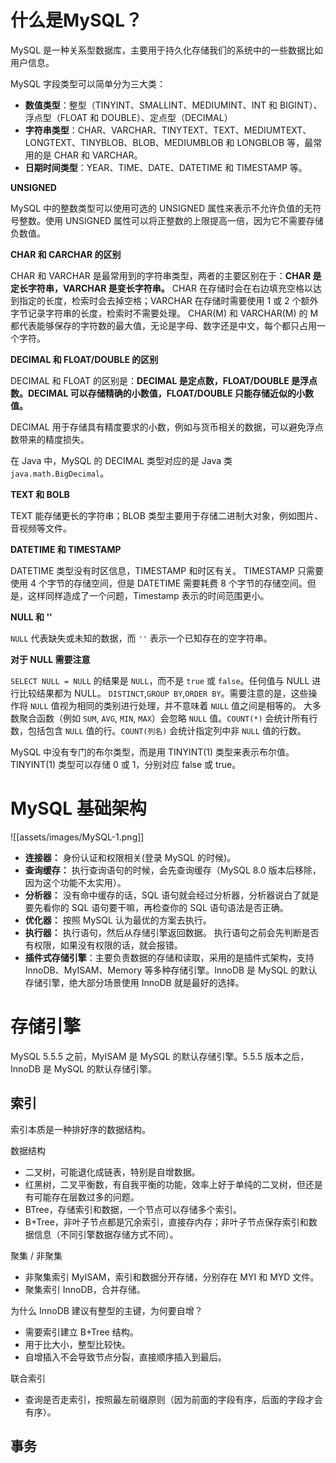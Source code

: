 # 什么是MySQL？

MySQL 是一种关系型数据库，主要用于持久化存储我们的系统中的一些数据比如用户信息。

MySQL 字段类型可以简单分为三大类：

- **数值类型**：整型（TINYINT、SMALLINT、MEDIUMINT、INT 和 BIGINT）、浮点型（FLOAT 和 DOUBLE）、定点型（DECIMAL）
- **字符串类型**：CHAR、VARCHAR、TINYTEXT、TEXT、MEDIUMTEXT、LONGTEXT、TINYBLOB、BLOB、MEDIUMBLOB 和 LONGBLOB 等，最常用的是 CHAR 和 VARCHAR。
- **日期时间类型**：YEAR、TIME、DATE、DATETIME 和 TIMESTAMP 等。

**UNSIGNED**

MySQL 中的整数类型可以使用可选的 UNSIGNED 属性来表示不允许负值的无符号整数。使用 UNSIGNED 属性可以将正整数的上限提高一倍，因为它不需要存储负数值。

**CHAR 和 CARCHAR 的区别**

CHAR 和 VARCHAR 是最常用到的字符串类型，两者的主要区别在于：**CHAR 是定长字符串，VARCHAR 是变长字符串。**
CHAR 在存储时会在右边填充空格以达到指定的长度，检索时会去掉空格；VARCHAR 在存储时需要使用 1 或 2 个额外字节记录字符串的长度，检索时不需要处理。
CHAR(M) 和 VARCHAR(M) 的 M 都代表能够保存的字符数的最大值，无论是字母、数字还是中文，每个都只占用一个字符。

**DECIMAL 和 FLOAT/DOUBLE 的区别**

DECIMAL 和 FLOAT 的区别是：**DECIMAL 是定点数，FLOAT/DOUBLE 是浮点数。DECIMAL 可以存储精确的小数值，FLOAT/DOUBLE 只能存储近似的小数值。**

DECIMAL 用于存储具有精度要求的小数，例如与货币相关的数据，可以避免浮点数带来的精度损失。

在 Java 中，MySQL 的 DECIMAL 类型对应的是 Java 类 `java.math.BigDecimal`。

**TEXT 和 BOLB**

TEXT 能存储更长的字符串；BLOB 类型主要用于存储二进制大对象，例如图片、音视频等文件。

**DATETIME 和 TIMESTAMP**

DATETIME 类型没有时区信息，TIMESTAMP 和时区有关。
TIMESTAMP 只需要使用 4 个字节的存储空间，但是 DATETIME 需要耗费 8 个字节的存储空间。但是，这样同样造成了一个问题，Timestamp 表示的时间范围更小。

**NULL 和 ''**

`NULL` 代表缺失或未知的数据，而 `''` 表示一个已知存在的空字符串。

**对于 NULL 需要注意**

`SELECT NULL = NULL` 的结果是 `NULL`，而不是 `true` 或 `false`。任何值与 NULL 进行比较结果都为 NULL。
`DISTINCT`,`GROUP BY`,`ORDER BY`。需要注意的是，这些操作将 `NULL` 值视为相同的类别进行处理，并不意味着 `NULL` 值之间是相等的。
大多数聚合函数（例如 `SUM`, `AVG`, `MIN`, `MAX`）会忽略 `NULL` 值。`COUNT(*)` 会统计所有行数，包括包含 `NULL` 值的行。`COUNT(列名)` 会统计指定列中非 `NULL` 值的行数。

MySQL 中没有专门的布尔类型，而是用 TINYINT(1) 类型来表示布尔值。TINYINT(1) 类型可以存储 0 或 1，分别对应 false 或 true。

# MySQL 基础架构

![[assets/images/MySQL-1.png]]
- **连接器：** 身份认证和权限相关(登录 MySQL 的时候)。
- **查询缓存：** 执行查询语句的时候，会先查询缓存（MySQL 8.0 版本后移除，因为这个功能不太实用）。
- **分析器：** 没有命中缓存的话，SQL 语句就会经过分析器，分析器说白了就是要先看你的 SQL 语句要干嘛，再检查你的 SQL 语句语法是否正确。
- **优化器：** 按照 MySQL 认为最优的方案去执行。
- **执行器：** 执行语句，然后从存储引擎返回数据。 执行语句之前会先判断是否有权限，如果没有权限的话，就会报错。
- **插件式存储引擎**：主要负责数据的存储和读取，采用的是插件式架构，支持 InnoDB、MyISAM、Memory 等多种存储引擎。InnoDB 是 MySQL 的默认存储引擎，绝大部分场景使用 InnoDB 就是最好的选择。

# 存储引擎

MySQL 5.5.5 之前，MyISAM 是 MySQL 的默认存储引擎。5.5.5 版本之后，InnoDB 是 MySQL 的默认存储引擎。



## 索引

索引本质是一种排好序的数据结构。

数据结构
- 二叉树，可能退化成链表，特别是自增数据。
- 红黑树，二叉平衡数，有自我平衡的功能，效率上好于单纯的二叉树，但还是有可能存在层数过多的问题。
- BTree，存储索引和数据，一个节点可以存储多个索引。
- B+Tree，非叶子节点都是冗余索引，直接存内存；非叶子节点保存索引和数据信息（不同引擎数据存储方式不同）。  

聚集 / 非聚集
- 非聚集索引 MyISAM，索引和数据分开存储，分别存在 MYI 和 MYD 文件。
- 聚集索引 InnoDB，合并存储。

为什么 InnoDB 建议有整型的主键，为何要自增？
- 需要索引建立 B+Tree 结构。
- 用于比大小，整型比较快。
- 自增插入不会导致节点分裂，直接顺序插入到最后。

联合索引
- 查询是否走索引，按照最左前缀原则（因为前面的字段有序，后面的字段才会有序）。

## 事务



